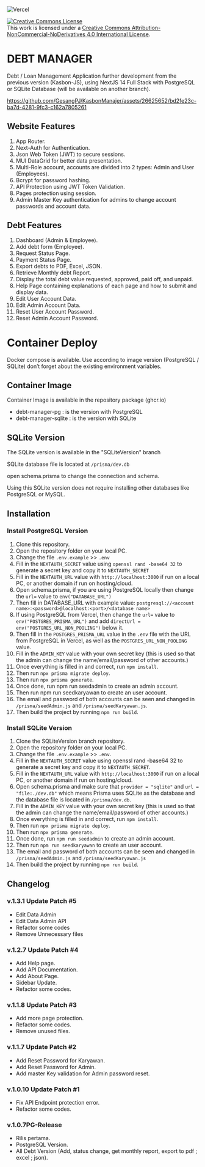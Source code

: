 ![Vercel](https://vercelbadge.vercel.app/api/GesangPJ/KasbonManajer?style=for-the-badge)

<a rel="license" href="http://creativecommons.org/licenses/by-nc-nd/4.0/"><img alt="Creative Commons License" style="border-width:0" src="https://i.creativecommons.org/l/by-nc-nd/4.0/88x31.png" /></a><br />This work is licensed under a <a rel="license" href="http://creativecommons.org/licenses/by-nc-nd/4.0/">Creative Commons Attribution-NonCommercial-NoDerivatives 4.0 International License</a>.

# DEBT MANAGER

Debt / Loan Management Application further development from the previous version (Kasbon-JS),
using NextJS 14 Full Stack with PostgreSQL or SQLite Database (will be available on another branch).

https://github.com/GesangPJ/KasbonManajer/assets/26625652/bd2fe23c-ba7d-4281-9fc3-c162a7805261

## Website Features

1. App Router.
2. Next-Auth for Authentication.
3. Json Web Token (JWT) to secure sessions.
4. MUI DataGrid for better data presentation.
5. Multi-Role account, accounts are divided into 2 types: Admin and User (Employees).
6. Bcrypt for password hashing.
7. API Protection using JWT Token Validation.
8. Pages protection using session.
9. Admin Master Key authentication for admins to change account passwords and account data.

## Debt Features

1. Dashboard (Admin & Employee).
2. Add debt form (Employee).
3. Request Status Page.
4. Payment Status Page.
5. Export debts to PDF, Excel, JSON.
6. Retrieve Monthly debt Report.
7. Display the total debt value requested, approved, paid off, and unpaid.
8. Help Page containing explanations of each page and how to submit and display data.
9. Edit User Account Data.
10. Edit Admin Account Data.
11. Reset User Account Password.
12. Reset Admin Account Password.

# Container Deploy

Docker compose is available. Use according to image version (PostgreSQL / SQLite)
don’t forget about the existing environment variables.

## Container Image

Container Image is available in the repository package (ghcr.io)

- debt-manager-pg : is the version with PostgreSQL
- debt-manager-sqlite : is the version with SQLite

## SQLite Version

The SQLite version is available in the "SQLiteVersion" branch

SQLite database file is located at `/prisma/dev.db`

open schema.prisma to change the connection and schema.

Using this SQLite version does not require installing other databases like PostgreSQL or MySQL.

## Installation

### Install PostgreSQL Version

1. Clone this repository.
2. Open the repository folder on your local PC.
3. Change the file `.env.example` >> `.env`
4. Fill in the `NEXTAUTH_SECRET` value using `openssl rand -base64 32` to generate a secret key and copy it to `NEXTAUTH_SECRET`
5. Fill in the `NEXTAUTH_URL` value with `http://localhost:3000` if run on a local PC, or another domain if run on hosting/cloud.
6. Open schema.prisma, if you are using PostgreSQL locally then change the `url=` value to `env("DATABASE_URL")`
7. Then fill in DATABASE_URL with example value: `postgresql://<account name>:<password>@localhost:<port>/<database name>`
8. If using PostgreSQL from Vercel, then change the `url=` value to `env("POSTGRES_PRISMA_URL")` and add `directUrl = env("POSTGRES_URL_NON_POOLING")` below it.
9. Then fill in the `POSTGRES_PRISMA_URL` value in the `.env` file with the URL from PostgreSQL in Vercel, as well as the `POSTGRES_URL_NON_POOLING` value.
10. Fill in the `ADMIN_KEY` value with your own secret key (this is used so that the admin can change the name/email/password of other accounts.)
11. Once everything is filled in and correct, run `npm install`.
12. Then run `npx prisma migrate deploy`.
13. Then run `npx prisma generate`.
14. Once done, run npm run seedadmin to create an admin account.
15. Then run npm run seedkaryawan to create an user account.
16. The email and password of both accounts can be seen and changed in `/prisma/seedAdmin.js` and `/prisma/seedKaryawan.js`.
17. Then build the project by running `npm run build`.

### Install SQLite Version

1. Clone the SQLiteVersion branch repository.
2. Open the repository folder on your local PC.
3. Change the file `.env.example` >> `.env`.
4. Fill in the `NEXTAUTH_SECRET` value using openssl rand -base64 32 to generate a secret key and copy it to `NEXTAUTH_SECRET`.
5. Fill in the `NEXTAUTH_URL` value with `http://localhost:3000` if run on a local PC, or another domain if run on hosting/cloud.
6. Open schema.prisma and make sure that `provider = "sqlite"` and `url = "file:./dev.db"` which means Prisma uses SQLite as the database and the database file is located in `/prisma/dev.db`.
7. Fill in the `ADMIN_KEY` value with your own secret key (this is used so that the admin can change the name/email/password of other accounts.)
8. Once everything is filled in and correct, run `npm install`.
9. Then run `npx prisma migrate deploy`.
10. Then run `npx prisma generate`.
11. Once done, run `npm run seedadmin` to create an admin account.
12. Then run `npm run seedkaryawan` to create an user account.
13. The email and password of both accounts can be seen and changed in `/prisma/seedAdmin.js` and `/prisma/seedKaryawan.js`
14. Then build the project by running `npm run build`.

## Changelog

### v.1.3.1 Update Patch #5

- Edit Data Admin
- Edit Data Admin API
- Refactor some codes
- Remove Unnecessary files

### v.1.2.7 Update Patch #4

- Add Help page.
- Add API Documentation.
- Add About Page.
- Sidebar Update.
- Refactor some codes.

### v.1.1.8 Update Patch #3

- Add more page protection.
- Refactor some codes.
- Remove unused files.

### v.1.1.7 Update Patch #2

- Add Reset Password for Karyawan.
- Add Reset Password for Admin.
- Add master Key validation for Admin password reset.

### v.1.0.10 Update Patch #1

- Fix API Endpoint protection error.
- Refactor some codes.

### v.1.0.7PG-Release

- Rilis pertama.
- PostgreSQL Version.
- All Debt Version (Add, status change, get monthly report, export to pdf ; excel ; json).
